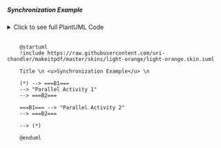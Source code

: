 ##### Synchronization Example

<details>
<summary>Click to see full PlantUML Code</summary>
<p>

    ```plantuml
        @startuml
        !include https://raw.githubusercontent.com/uri-chandler/makeitpdf/master/skins/light-orange/light-orange.skin.iuml

        Title \n <u>Synchronization Example</u> \n

        (*) --> ===B1=== 
        --> "Parallel Activity 1"
        --> ===B2===

        ===B1=== --> "Parallel Activity 2"
        --> ===B2===

        --> (*)

        @enduml
    ```

</p>
</details>


<br />

```plantuml
    @startuml
    !include https://raw.githubusercontent.com/uri-chandler/makeitpdf/master/skins/light-orange/light-orange.skin.iuml

    Title \n <u>Synchronization Example</u> \n

    (*) --> ===B1=== 
    --> "Parallel Activity 1"
    --> ===B2===

    ===B1=== --> "Parallel Activity 2"
    --> ===B2===

    --> (*)

    @enduml
```